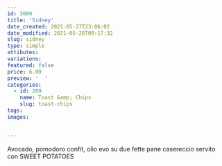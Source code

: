 ```yaml
---
id: 3000
title: 'Sidney'
date_created: 2021-05-27T23:06:02
date_modified: 2021-05-28T09:17:32
slug: sidney
type: simple
attibutes: 
variations:
featured: false
price: 6.00
preview: '  '
categories: 
  - id: 209
    name: Toast &amp; Chips
    slug: toast-chips
tags: 
images: 


---
```


<p>Avocado, pomodoro confit, olio evo su due fette pane casereccio servito con SWEET POTATOES</p>

